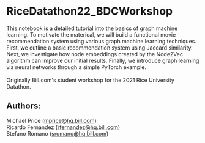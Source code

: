 # RiceDatathon22_BDCWorkshop
This notebook is a detailed tutorial into the basics of graph machine learning. To motivate the materical, we will build a functional movie recommendation system using various graph machine learning techniques. First, we outline a basic recommendation system using Jaccard similarity. Next, we investigate how node embeddings created by the Node2Vec algorithm can improve our initial results. Finally, we introduce graph learning via neural networks through a simple PyTorch example. 
<br>
<br> 
Originally Bill.com's student workshop for the 2021 Rice University Datathon. 
## Authors:
Michael Price (mprice@hq.bill.com) <br>
Ricardo Fernandez (rfernandez@hq.bill.com) <br>
Stefano Romano (sromano@hq.bill.com)
